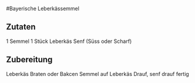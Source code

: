 #Bayerische Leberkässemmel

## Zutaten
1 Semmel
1 Stück Leberkäs
Senf (Süss oder Scharf)

## Zubereitung
Leberkäs Braten oder Bakcen
Semmel auf Leberkäs Drauf, senf drauf fertig

